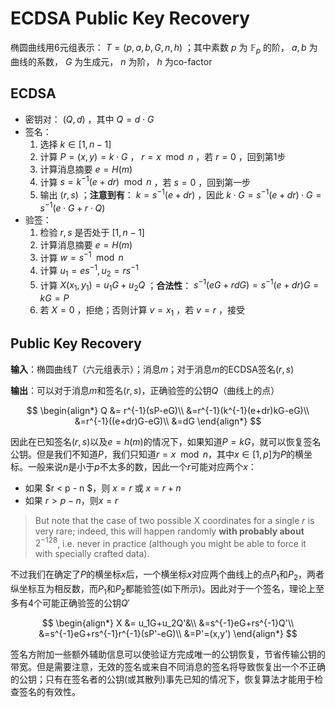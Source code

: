 # ECDSA Public Key Recovery

椭圆曲线用6元组表示： $T=(p,a,b,G,n,h)$ ；其中素数 $p$ 为 $\mathbb{F}_p$ 的阶， $a,b$ 为曲线的系数， $G$ 为生成元， $n$ 为阶， $h$ 为co-factor

## ECDSA

- 密钥对： $(Q,d)$ ，其中 $Q = d\cdot G$
- 签名：
  1. 选择 $k\in [1,n-1]$
  2. 计算 $P = (x,y)=k\cdot G$ ， $r=x\mod n$ ，若 $r=0$ ，回到第1步
  3. 计算消息摘要 $e=H(m)$
  4. 计算 $s=k^{-1}(e+dr)\mod n$ ，若 $s=0$ ，回到第一步
  5. 输出 $(r,s)$ ；**注意到有**： $k=s^{-1}(e+dr)$ ，因此 $k\cdot G = s^{-1}(e+dr)\cdot G=s^{-1}(e\cdot G+r\cdot Q)$
- 验签：
  1. 检验 $r,s$ 是否处于 $[1,n-1]$
  2. 计算消息摘要 $e=H(m)$
  3. 计算 $w=s^{-1}\mod n$
  4. 计算 $u_1 = es^{-1},u_2 = rs^{-1}$
  5. 计算 $X(x_1,y_1)=u_1G+u_2Q$ ；**合法性**： $s^{-1}(eG+rdG)=s^{-1}(e+dr)G=kG=P$
  6. 若 $X=0$ ，拒绝；否则计算 $v = x_1$ ，若 $v=r$ ，接受

## Public Key Recovery

**输入**：椭圆曲线$T$（六元组表示）；消息$m$；对于消息$m$的ECDSA签名$(r,s)$

**输出**：可以对于消息$m$和签名$(r,s)$，正确验签的公钥$Q$（曲线上的点）

$$
\begin{align*}
Q &= r^{-1}(sP-eG)\\
&=r^{-1}(k^{-1}(e+dr)kG-eG)\\
&=r^{-1}((e+dr)G-eG)\\
&=dG
\end{align*}
$$

因此在已知签名$(r,s)$以及$e=h(m)$的情况下，如果知道$P=kG$，就可以恢复签名公钥。但是我们不知道$P$，我们只知道$r=x\mod n$，其中$x\in [1,p]$为$P$的横坐标。一般来说$n$是小于$p$不太多的数，因此一个$r$可能对应两个$x$：

- 如果 $r < p - n $，则 $x=r$ 或 $x=r+n$
- 如果 $r>p-n$，则$x=r$

> But note that the case of two possible X coordinates for a single $r$ is very rare; indeed, this will happen randomly **with probably about** $2^{−128}$, i.e. never in practice (although you might be able to force it with specially crafted data). 

不过我们在确定了$P$的横坐标$x$后，一个横坐标$x$对应两个曲线上的点$P_1$和$P_2$，两者纵坐标互为相反数，而$P_1$和$P_2$都能验签(如下所示)。因此对于一个签名，理论上至多有4个可能正确验签的公钥$Q'$

$$
\begin{align*}
X &= u_1G+u_2Q'&\\
&=s^{-1}eG+rs^{-1}Q'\\
&=s^{-1}eG+rs^{-1}r^{-1}(sP'-eG)\\
&=P'=(x,y')
\end{align*}
$$

签名方附加一些额外辅助信息可以使验证方完成唯一的公钥恢复，节省传输公钥的带宽。但是需要注意，无效的签名或来自不同消息的签名将导致恢复出一个不正确的公钥；只有在签名者的公钥(或其散列)事先已知的情况下，恢复算法才能用于检查签名的有效性。
